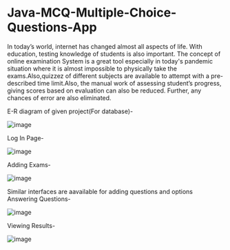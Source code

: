 # Java-MCQ-Multiple-Choice-Questions-App

  In today’s world, internet has changed almost all aspects of life. With education, testing knowledge of students is also important. The concept of online examination System is a great tool especially in today's pandemic situation where it is almost impossible to physically take the exams.Also,quizzez of different subjects are available to attempt with a pre-described time limit.Also, the manual work of assessing student’s progress, giving scores based on evaluation can also be reduced. Further, any chances of error are also eliminated.
  
E-R diagram of given project(For database)-

![image](https://user-images.githubusercontent.com/88025966/127607860-aea63e64-61a5-4049-80ed-68629d89314e.png)

Log In Page-

![image](https://user-images.githubusercontent.com/88025966/127607986-4b7b1c7a-d8eb-4d77-af7e-9471c3a445ba.png)

Adding Exams-

![image](https://user-images.githubusercontent.com/88025966/127631833-375227b0-ad86-4244-9f85-8948632223d4.png)

Similar interfaces are aavailable for adding questions and options
Answering Questions-

![image](https://user-images.githubusercontent.com/88025966/127608039-f192b63b-8bb4-431e-ac52-6bf894ad2079.png)

Viewing Results-

![image](https://user-images.githubusercontent.com/88025966/127608079-b48a10c1-ec3d-4a10-9315-24b794316471.png)
